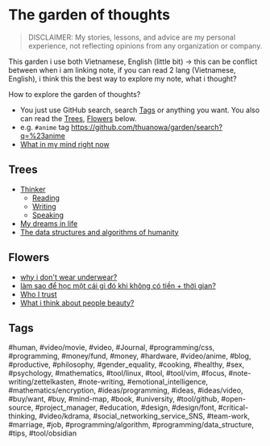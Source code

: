 # The garden of thoughts

> DISCLAIMER: My stories, lessons, and advice are my personal experience, not reflecting opinions from any organization or company.

This garden i use both Vietnamese, English (little bit) → this can be conflict between when i am linking note, if you can read 2 lang (Vietnamese, English), i think this the best way to explore my note, what i thought?

How to explore the garden of thoughts?
 - You just use GitHub search, search [Tags](#tags) or anything you want. You also can read the [Trees](#trees), [Flowers](#flowers) below.
  - e.g.  `#anime` tag <https://github.com/thuanowa/garden/search?q=%23anime>
  - [What in my mind right now](What%20in%20my%20mind%20right%20now.md)

## Trees

- [Thinker](Thinker.md)
	- [Reading](Reading.md)
	- [Writing](Writing.md)
	- [Speaking](Speaking.md)
- [My dreams in life](My%20dreams%20in%20life.md)
- [The data structures and algorithms of humanity](The%20data%20structures%20and%20algorithms%20of%20humanity.md)

## Flowers

- [why i don't wear underwear?](why%20i%20don't%20wear%20underwear.md)
- [làm sao để học một cái gì đó khi không có tiền + thời gian?](làm%20sao%20để%20học%kg20một%20cái%20gì%20đó%20khi%20không%20có%20tiền%20+%20thời%20gian.md)
- [Who I trust](Who%20I%20trust.md)
- [What i think about people beauty?](What%20I%20think%20about%20people%20beauty.md)

## Tags 

#human, #video/movie, #video, #Journal, #programming/css, #programming, #money/fund, #money, #hardware, #video/anime, #blog, #productive, #philosophy, #gender_equality, #cooking, #healthy, #sex, #psychology, #mathematics, #tool/linux, #tool, #tool/vim, #focus, #note-writing/zettelkasten, #note-writing, #emotional_intelligence, #mathematics/encryption, #ideas/programming, #ideas, #ideas/video, #buy/want, #buy, #mind-map, #book, #university, #tool/github, #open-source, #project_manager, #education, #design, #design/font, #critical-thinking, #video/kdrama, #social_networking_service_SNS, #team-work, #marriage, #job, #programming/algorithm, #programming/data_structure, #tips, #tool/obsidian

<!--TODO: make tags clickable on GitHub work on command `copy all tag`-->